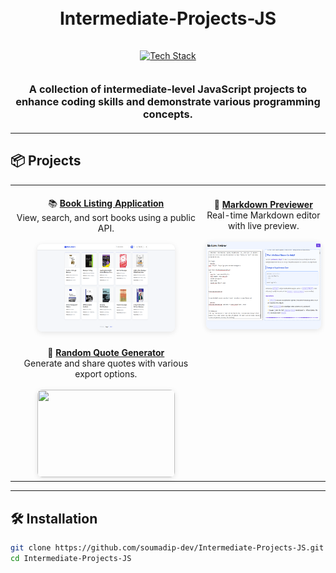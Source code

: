 <h1 align="center">
  <br>
  Intermediate-Projects-JS
  <br>
</h1>

<div align="center">
  <a href="https://github.com/soumadip-dev">
    <img src="https://skillicons.dev/icons?i=html,css,js,github" alt="Tech Stack" width="200" style="padding: 15px 0;">
  </a>
</div>

<h3 align="center" style="margin: 20px 0;">
  A collection of intermediate-level JavaScript projects to enhance coding skills and demonstrate various programming concepts.
</h3>

---

## 📦 Projects

<div align="center">

|                                                                                                                                                                                                                   |                                                                                                                                                                                                                   |
| :---------------------------------------------------------------------------------------------------------------------------------------------------------------------------------------------------------------: | :---------------------------------------------------------------------------------------------------------------------------------------------------------------------------------------------------------------: |
| <div align="center"><br>📚 **[Book Listing Application](./Book-Library-App/)**<br>View, search, and sort books using a public API.<br><br><img src="./Book-Library-App/Book-Library-App.png" width="220" height="140" style="border-radius: 8px; box-shadow: 0 2px 8px rgba(0,0,0,0.1);"></div> | <div align="center"><br>📝 **[Markdown Previewer]()**<br>Real-time Markdown editor with live preview.<br><br><img src="./Markdown-Previewer/Markdown-Previewer.png" width="220" height="140" style="border-radius: 8px; box-shadow: 0 2px 8px rgba(0,0,0,0.1);"></div> |
| <div align="center"><br>💬 **[Random Quote Generator](https://github.com/soumadip-dev/Intermediate-Projects-JS/tree/main/Random_Quote_Generator)**<br>Generate and share quotes with various export options.<br><br><img src="./assets/random-quote.png" width="220" height="140" style="border-radius: 8px; box-shadow: 0 2px 8px rgba(0,0,0,0.1);"></div> |  

</div>

---

## 🛠️ Installation  

```bash
git clone https://github.com/soumadip-dev/Intermediate-Projects-JS.git
cd Intermediate-Projects-JS

